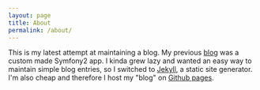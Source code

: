 ```yaml
---
layout: page
title: About
permalink: /about/
---
```


This is my latest attempt at maintaining a blog. My previous [blog](http://janimattiellonen.fi) was a custom made Symfony2 app. I kinda grew lazy and wanted an easy way to maintain simple blog entries, so I switched to [Jekyll](https://github.com/jekyll), a static site generator. I'm also cheap and therefore I host my "blog" on [Github pages](https://pages.github.com/).
